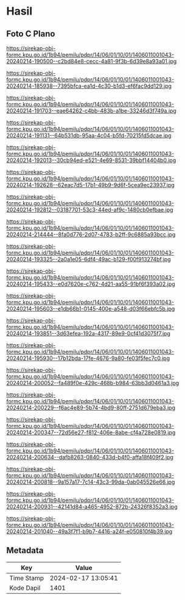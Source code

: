 # Hasil

## Foto C Plano

https://sirekap-obj-formc.kpu.go.id/1b94/pemilu/pdpr/14/06/01/10/01/1406011001043-20240214-190500--c2bd84e8-cecc-4a81-9f3b-6d39e8a93a01.jpg

https://sirekap-obj-formc.kpu.go.id/1b94/pemilu/pdpr/14/06/01/10/01/1406011001043-20240214-185938--7395bfca-ea1d-4c30-b1d3-ef6fac9dd129.jpg

https://sirekap-obj-formc.kpu.go.id/1b94/pemilu/pdpr/14/06/01/10/01/1406011001043-20240214-191703--eae64262-c4bb-483b-a1be-33246d3f749a.jpg

https://sirekap-obj-formc.kpu.go.id/1b94/pemilu/pdpr/14/06/01/10/01/1406011001043-20240214-191131--64b531db-95aa-4c04-b5fd-70215fd5dcae.jpg

https://sirekap-obj-formc.kpu.go.id/1b94/pemilu/pdpr/14/06/01/10/01/1406011001043-20240214-192013--30cb94ed-e521-4e69-8531-39bbf14404b0.jpg

https://sirekap-obj-formc.kpu.go.id/1b94/pemilu/pdpr/14/06/01/10/01/1406011001043-20240214-192628--62eac7d5-17b1-49b9-9d6f-5cea9ec23937.jpg

https://sirekap-obj-formc.kpu.go.id/1b94/pemilu/pdpr/14/06/01/10/01/1406011001043-20240214-192812--03187701-53c3-44ed-af9c-1480cb0efbae.jpg

https://sirekap-obj-formc.kpu.go.id/1b94/pemilu/pdpr/14/06/01/10/01/1406011001043-20240214-214444--8fa0d776-2d07-4783-b2ff-9c6885a93bcc.jpg

https://sirekap-obj-formc.kpu.go.id/1b94/pemilu/pdpr/14/06/01/10/01/1406011001043-20240214-193325--2a0a1e05-6df4-49ac-b129-f00f913274bf.jpg

https://sirekap-obj-formc.kpu.go.id/1b94/pemilu/pdpr/14/06/01/10/01/1406011001043-20240214-195433--e0d7620e-c762-4d21-aa55-91bf6f393a02.jpg

https://sirekap-obj-formc.kpu.go.id/1b94/pemilu/pdpr/14/06/01/10/01/1406011001043-20240214-195603--e1db66b1-0145-400e-a548-d03f66ebfc5b.jpg

https://sirekap-obj-formc.kpu.go.id/1b94/pemilu/pdpr/14/06/01/10/01/1406011001043-20240214-193851--3d63efea-192a-4317-89e9-0cf41d3075f7.jpg

https://sirekap-obj-formc.kpu.go.id/1b94/pemilu/pdpr/14/06/01/10/01/1406011001043-20240214-195930--17b12bda-17fe-4676-9a80-fe03f5fec7c0.jpg

https://sirekap-obj-formc.kpu.go.id/1b94/pemilu/pdpr/14/06/01/10/01/1406011001043-20240214-200052--fa489f0e-429c-468b-b984-63bb3d0461a3.jpg

https://sirekap-obj-formc.kpu.go.id/1b94/pemilu/pdpr/14/06/01/10/01/1406011001043-20240214-200229--f6ac4e89-5b74-4bd9-80ff-2751d679eba3.jpg

https://sirekap-obj-formc.kpu.go.id/1b94/pemilu/pdpr/14/06/01/10/01/1406011001043-20240214-200347--72d56e27-f812-406e-8abe-cf4a728e0819.jpg

https://sirekap-obj-formc.kpu.go.id/1b94/pemilu/pdpr/14/06/01/10/01/1406011001043-20240214-200634--dafb8263-0840-433d-b4f0-affa18f409f2.jpg

https://sirekap-obj-formc.kpu.go.id/1b94/pemilu/pdpr/14/06/01/10/01/1406011001043-20240214-200818--9a157a17-7c14-43c3-99da-0ab045526e66.jpg

https://sirekap-obj-formc.kpu.go.id/1b94/pemilu/pdpr/14/06/01/10/01/1406011001043-20240214-200931--42141d84-a465-4952-872b-24326f8352a3.jpg

https://sirekap-obj-formc.kpu.go.id/1b94/pemilu/pdpr/14/06/01/10/01/1406011001043-20240214-201040--49a3f7f1-b9b7-4416-a24f-e050810f4b39.jpg


## Metadata

| Key        | Value               |
| ---------- | ------------------- |
| Time Stamp | 2024-02-17 13:05:41 |
| Kode Dapil | 1401                |



